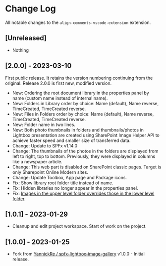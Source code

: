 # Change Log

All notable changes to the `align-comments-vscode-extension` extension.

## [Unreleased]
- Nothing


## [2.0.0] - 2023-03-10
First public release. It retains the version numbering continuing from the original. Release 2.0.0 is first new, modified version.

- New: Ordering the root document library in the properties panel by name (custom name instead of internal name).
- New: Folders in Library order by choice: Name (default), Name reverse, TimeCreated, TimeCreated reverse.
- New: Files in Folders order by choice: Name (default), Name reverse, TimeCreated, TimeCreated reverse.
- New: Folder name in two lines.
- New: Both photo thumbnails in folders and thumbnails/photos in Lightbox presentation are created using SharePoint Image Helper API to achieve faster speed and smaller size of transferred data.
- Change: Update to SPFx v1.14.0
- Change: The thumbnails of the photos in the folders are displayed from left to right, top to bottom. Previously, they were displayed in columns like a newspaper article.
- Change: This web part is disabled on SharePoint classic pages. Target is only Sharepoint Online Modern sites.
- Change: Update Toolbox, App page and Package icons.
- Fix: Show library root folder title instead of name.
- Fix: Hidden libraries no longer appear in the properties panel.
- Fix: [Images in the upper level folder overrides those in the lower level folder](https://github.com/chrobaktruhlik/spfx-lightbox-image-gallery/issues/7#issue-1603108675).

## [1.0.1] - 2023-01-29
- Cleanup and edit project workspace. Start of work on the project.

## [1.0.0] - 2023-01-25
- Fork from [YannickRe / spfx-lightbox-image-gallery](https://github.com/chrobaktruhlik/spfx-lightbox-image-gallery) v1.0.0 - Initial release.
